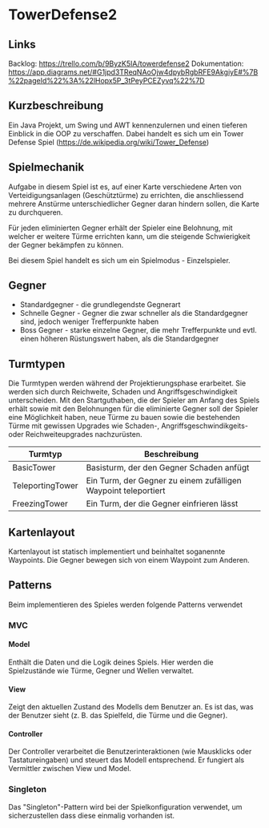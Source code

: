 # TowerDefense2

## Links

Backlog: https://trello.com/b/9ByzK5IA/towerdefense2
Dokumentation: https://app.diagrams.net/#G1jpd3TReqNAoOjw4dpybRgbRFE9AkgiyE#%7B%22pageId%22%3A%22lHopx5P_3tPeyPCEZyvq%22%7D

## Kurzbeschreibung

Ein Java Projekt, um Swing und AWT kennenzulernen und einen tieferen Einblick in die OOP zu verschaffen.
Dabei handelt es sich um ein Tower Defense Spiel (https://de.wikipedia.org/wiki/Tower_Defense)

## Spielmechanik

Aufgabe in diesem Spiel ist es, auf einer Karte verschiedene Arten von Verteidigungsanlagen (Geschütztürme) zu errichten, die anschliessend mehrere Anstürme unterschiedlicher Gegner daran hindern sollen, die Karte zu durchqueren.

Für jeden eliminierten Gegner erhält der Spieler eine Belohnung, mit welcher er weitere Türme errichten kann, um die steigende Schwierigkeit der Gegner bekämpfen zu können.

Bei diesem Spiel handelt es sich um ein Spielmodus - Einzelspieler.

## Gegner

- Standardgegner - die grundlegendste Gegnerart 
- Schnelle Gegner - Gegner die zwar schneller als die Standardgegner sind, jedoch weniger Trefferpunkte haben
- Boss Gegner - starke einzelne Gegner, die mehr Trefferpunkte und evtl. einen höheren Rüstungswert haben, als die Standardgegner

## Turmtypen

Die Turmtypen werden während der Projektierungsphase erarbeitet. Sie werden sich durch Reichweite, Schaden und Angriffsgeschwindigkeit unterscheiden.
Mit den Startguthaben, die der Spieler am Anfang des Spiels erhält sowie mit den Belohnungen für die eliminierte Gegner soll der Spieler eine Möglichkeit haben, neue Türme zu bauen sowie die bestehenden Türme mit gewissen Upgrades wie Schaden-, Angriffsgeschwindikgeits- oder Reichweiteupgrades nachzurüsten.

|Turmtyp| Beschreibung                                                   |
|-|----------------------------------------------------------------|
|BasicTower| Basisturm, der den Gegner Schaden anfügt                       |
|TeleportingTower| Ein Turm, der Gegner zu einem zufälligen Waypoint teleportiert |
|FreezingTower| Ein Turm, der die Gegner einfrieren lässt                      |

## Kartenlayout

Kartenlayout ist statisch implementiert und beinhaltet soganennte Waypoints.
Die Gegner bewegen sich von einem Waypoint zum Anderen.

## Patterns

Beim implementieren des Spieles werden folgende Patterns verwendet

### MVC

#### Model

Enthält die Daten und die Logik deines Spiels. Hier werden die Spielzustände wie Türme, Gegner und Wellen verwaltet.

#### View

Zeigt den aktuellen Zustand des Modells dem Benutzer an. Es ist das, was der Benutzer sieht (z. B. das Spielfeld, die Türme und die Gegner).

#### Controller

Der Controller verarbeitet die Benutzerinteraktionen (wie Mausklicks oder Tastatureingaben) und steuert das Modell entsprechend. Er fungiert als Vermittler zwischen View und Model.

### Singleton

Das "Singleton"-Pattern wird bei der Spielkonfiguration verwendet, um sicherzustellen dass diese einmalig vorhanden ist.